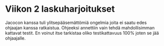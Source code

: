 # Viikon 2 laskuharjoitukset

Jacocon kanssa tuli ylitsepääsemättömiä ongelmia joita ei saatu edes ohjaajan kanssa ratkaistua. 
Ohjeeksi annettiin vain tehdä mahdollisimman kattavat testit. En voinut itse tarkistaa oliko
testikattavuus 100% joten se jää ohjaajalle.




